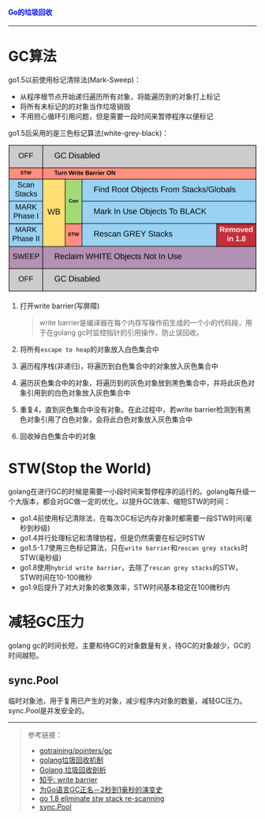 #### <font color="blue">Go的垃圾回收</font>

---

# GC算法

go1.5以前使用标记清除法(Mark-Sweep)：

   * 从程序根节点开始递归遍历所有对象，将能遍历到的对象打上标记
   * 将所有未标记的的对象当作垃圾销毁
   * 不用担心循环引用问题，但是需要一段时间来暂停程序以便标记

go1.5后采用的是三色标记算法(white-grey-black)：

![gc](./image/gc.png)

1. 打开write barrier(写屏障)
	> write barrier是编译器在每个内存写操作前生成的一个小的代码段，用于在golang gc时监控指针的引用操作，防止误回收。
	
2. 将所有`escape to heap`的对象放入白色集合中
3. 遍历程序栈(非递归)，将遍历到白色集合中的对象放入灰色集合中
4. 遍历灰色集合中的对象，将遍历到的灰色对象放到黑色集合中，并将此灰色对象引用到的白色对象放入灰色集合中
5. 重复4，直到灰色集合中没有对象。在此过程中，若write barrier检测到有黑色对象引用了白色对象，会将此白色对象放入灰色集合中
6. 回收掉白色集合中的对象

# STW(Stop the World)

golang在进行GC的时候是需要一小段时间来暂停程序的运行的。golang每升级一个大版本，都会对GC做一定的优化，以提升GC效率、缩短STW的时间：

* go1.4前使用标记清除法，在每次GC标记内存对象时都需要一段STW时间(毫秒到秒级)
* go1.4并行处理标记和清理协程，但是仍然需要在标记时STW
* go1.5-1.7使用三色标记算法，只在`write barrier`和`rescan grey stacks`时STW(毫秒级)
* go1.8使用`hybrid write barrier`，去除了`rescan grey stacks`的STW，STW时间在10-100微秒
* go1.9后提升了对大对象的收集效率，STW时间基本稳定在100微秒内


# 减轻GC压力

golang gc的时间长短，主要和待GC的对象数量有关，待GC的对象越少，GC的时间越短。

## sync.Pool

临时对象池，用于复用已产生的对象，减少程序内对象的数量，减轻GC压力。sync.Pool是并发安全的。

---

> 参考链接：
> 
> * [gotraining/pointers/gc](https://github.com/maniafish/gotraining/tree/master/topics/go/language/pointers)
> * [golang垃圾回收机制](https://lengzzz.com/note/gc-in-golang)
> * [Golang 垃圾回收剖析](http://legendtkl.com/2017/04/28/golang-gc/)
> * [知乎: write barrier](https://www.zhihu.com/question/62000722)
> * [为Go语言GC正名－2秒到1毫秒的演变史](http://studygolang.com/articles/7516)
> * [go 1.8 eliminate stw stack re-scanning](https://github.com/golang/proposal/blob/master/design/17503-eliminate-rescan.md)
> * [sync.Pool](https://golang.org/pkg/sync/#Pool)
